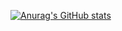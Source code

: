 [![Anurag's GitHub stats](https://github-readme-stats.vercel.app/api?username=notkkhuu)](https://github.com/anuraghazra/github-readme-stats)

